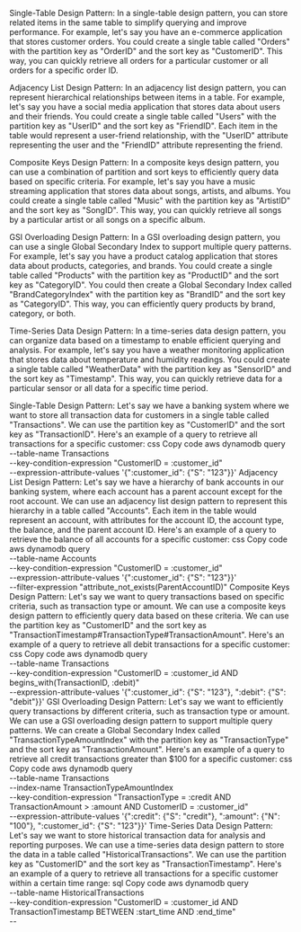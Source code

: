 Single-Table Design Pattern:
In a single-table design pattern, you can store related items in the same table to simplify querying and improve performance. For example, let's say you have an e-commerce application that stores customer orders. You could create a single table called "Orders" with the partition key as "OrderID" and the sort key as "CustomerID". This way, you can quickly retrieve all orders for a particular customer or all orders for a specific order ID.

Adjacency List Design Pattern:
In an adjacency list design pattern, you can represent hierarchical relationships between items in a table. For example, let's say you have a social media application that stores data about users and their friends. You could create a single table called "Users" with the partition key as "UserID" and the sort key as "FriendID". Each item in the table would represent a user-friend relationship, with the "UserID" attribute representing the user and the "FriendID" attribute representing the friend.

Composite Keys Design Pattern:
In a composite keys design pattern, you can use a combination of partition and sort keys to efficiently query data based on specific criteria. For example, let's say you have a music streaming application that stores data about songs, artists, and albums. You could create a single table called "Music" with the partition key as "ArtistID" and the sort key as "SongID". This way, you can quickly retrieve all songs by a particular artist or all songs on a specific album.

GSI Overloading Design Pattern:
In a GSI overloading design pattern, you can use a single Global Secondary Index to support multiple query patterns. For example, let's say you have a product catalog application that stores data about products, categories, and brands. You could create a single table called "Products" with the partition key as "ProductID" and the sort key as "CategoryID". You could then create a Global Secondary Index called "BrandCategoryIndex" with the partition key as "BrandID" and the sort key as "CategoryID". This way, you can efficiently query products by brand, category, or both.

Time-Series Data Design Pattern:
In a time-series data design pattern, you can organize data based on a timestamp to enable efficient querying and analysis. For example, let's say you have a weather monitoring application that stores data about temperature and humidity readings. You could create a single table called "WeatherData" with the partition key as "SensorID" and the sort key as "Timestamp". This way, you can quickly retrieve data for a particular sensor or all data for a specific time period.



Single-Table Design Pattern:
Let's say we have a banking system where we want to store all transaction data for customers in a single table called "Transactions". We can use the partition key as "CustomerID" and the sort key as "TransactionID". Here's an example of a query to retrieve all transactions for a specific customer:
css
Copy code
aws dynamodb query \
    --table-name Transactions \
    --key-condition-expression "CustomerID = :customer_id" \
    --expression-attribute-values '{":customer_id": {"S": "123"}}'
Adjacency List Design Pattern:
Let's say we have a hierarchy of bank accounts in our banking system, where each account has a parent account except for the root account. We can use an adjacency list design pattern to represent this hierarchy in a table called "Accounts". Each item in the table would represent an account, with attributes for the account ID, the account type, the balance, and the parent account ID. Here's an example of a query to retrieve the balance of all accounts for a specific customer:
css
Copy code
aws dynamodb query \
    --table-name Accounts \
    --key-condition-expression "CustomerID = :customer_id" \
    --expression-attribute-values '{":customer_id": {"S": "123"}}' \
    --filter-expression "attribute_not_exists(ParentAccountID)"
Composite Keys Design Pattern:
Let's say we want to query transactions based on specific criteria, such as transaction type or amount. We can use a composite keys design pattern to efficiently query data based on these criteria. We can use the partition key as "CustomerID" and the sort key as "TransactionTimestamp#TransactionType#TransactionAmount". Here's an example of a query to retrieve all debit transactions for a specific customer:
css
Copy code
aws dynamodb query \
    --table-name Transactions \
    --key-condition-expression "CustomerID = :customer_id AND begins_with(TransactionID, :debit)" \
    --expression-attribute-values '{":customer_id": {"S": "123"}, ":debit": {"S": "debit"}}'
GSI Overloading Design Pattern:
Let's say we want to efficiently query transactions by different criteria, such as transaction type or amount. We can use a GSI overloading design pattern to support multiple query patterns. We can create a Global Secondary Index called "TransactionTypeAmountIndex" with the partition key as "TransactionType" and the sort key as "TransactionAmount". Here's an example of a query to retrieve all credit transactions greater than $100 for a specific customer:
css
Copy code
aws dynamodb query \
    --table-name Transactions \
    --index-name TransactionTypeAmountIndex \
    --key-condition-expression "TransactionType = :credit AND TransactionAmount > :amount AND CustomerID = :customer_id" \
    --expression-attribute-values '{":credit": {"S": "credit"}, ":amount": {"N": "100"}, ":customer_id": {"S": "123"}}'
Time-Series Data Design Pattern:
Let's say we want to store historical transaction data for analysis and reporting purposes. We can use a time-series data design pattern to store the data in a table called "HistoricalTransactions". We can use the partition key as "CustomerID" and the sort key as "TransactionTimestamp". Here's an example of a query to retrieve all transactions for a specific customer within a certain time range:
sql
Copy code
aws dynamodb query \
    --table-name HistoricalTransactions \
    --key-condition-expression "CustomerID = :customer_id AND TransactionTimestamp BETWEEN :start_time AND :end_time" \
    --
